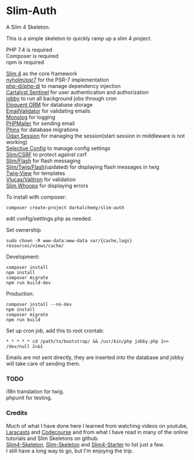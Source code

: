 # Slim-Auth
A Slim 4 Skeleton.

This is a simple skeleton to quickly ramp up a slim 4 project.  

PHP 7.4 is required  
Composer is required  
npm is required  

[Slim 4](https://github.com/slimphp/Slim) as the core framework  
[nyholm/psr7](https://github.com/Nyholm/psr7) for the PSR-7 implementation  
[php-di/php-di](http://php-di.org/) to manage dependency injection    
[Cartalyst Sentinel](https://cartalyst.com/manual/sentinel/3.) for user authentication and authorization  
[jobby](https://github.com/jobbyphp/jobby) to run all background jobs through cron  
[Eloquent ORM](https://github.com/illuminate/database) for database storage  
[EmailValidator](https://github.com/egulias/EmailValidator/tree/master) for validating emails  
[Monolog](https://github.com/Seldaek/monolog) for logging  
[PHPMailer](https://github.com/PHPMailer/PHPMailer) for sending email  
[Phinx](https://phinx.org/) for database migrations  
[Odan Session](https://github.com/odan/session) for managing the session(start session in middleware is not working)  
[Selective Config](https://github.com/selective-php/config) to manage config settings  
[Slim/CSRF](https://github.com/slimphp/Slim-Csrf) to protect against csrf  
[Slim/Flash](https://github.com/slimphp/Slim-Flash) for flash messaging  
[Slim/Twig/Flash](https://github.com/kanellov/slim-twig-flash)(updated) for displaying flash messages in twig  
[Twig-View](https://github.com/slimphp/Twig-View) for templates  
[Vlucas/Valitron](https://github.com/vlucas/valitron) for validation  
[Slim Whoops](https://github.com/zeuxisoo/php-slim-whoops) for displaying errors  
  

To install with composer:
```
composer create-project darkalchemy/slim-auth
```
edit config/settings.php as needed.

Set ownership
```
sudo chown -R www-data:www-data var/{cache,logs} resources/views/cache/
```

Development:
```
composer install
npm install
composer migrate
npm run build-dev
```

Production:
```
composer install --no-dev
npm install
composer migrate
npm run build
```

Set up cron job, add this to root crontab:
```
* * * * * cd /path/to/bootstrap/ && /usr/bin/php jobby.php 1>> /dev/null 2>&1
```

Emails are not sent directly, they are inserted into the database and jobby will take care of sending them.
  
### TODO  
i18n translation for twig.  
phpunit for testing.

### Credits  
Much of what I have done here I learned from watching videos on youtube, [Laracasts](https://laracasts.com/) and [Codecourse](https://codecourse.com) and from what I have read in many of the online tutorials and Slim Skeletons on github.  
[Slim4-Skeleton](https://github.com/odan/slim4-skeleton), [Slim-Skeleton](https://github.com/slimphp/Slim-Skeleton) and [Slim4-Starter](https://github.com/akrabat/slim4-starter) to list just a few.  
I still have a long way to go, but I'm enjoying the trip.   
